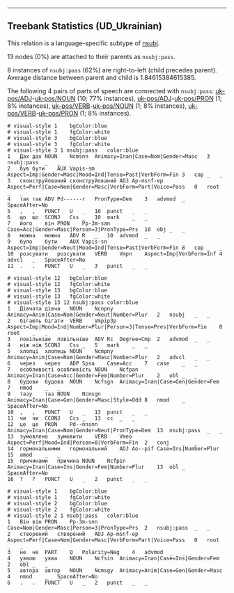 

--------------------------------------------------------------------------------

## Treebank Statistics (UD_Ukrainian)

This relation is a language-specific subtype of [nsubj]().

13 nodes (0%) are attached to their parents as `nsubj:pass`.

8 instances of `nsubj:pass` (62%) are right-to-left (child precedes parent).
Average distance between parent and child is 1.84615384615385.

The following 4 pairs of parts of speech are connected with `nsubj:pass`: [uk-pos/ADJ]()-[uk-pos/NOUN]() (10; 77% instances), [uk-pos/ADJ]()-[uk-pos/PRON]() (1; 8% instances), [uk-pos/VERB]()-[uk-pos/NOUN]() (1; 8% instances), [uk-pos/VERB]()-[uk-pos/PRON]() (1; 8% instances).


~~~ conllu
# visual-style 1	bgColor:blue
# visual-style 1	fgColor:white
# visual-style 3	bgColor:blue
# visual-style 3	fgColor:white
# visual-style 3 1 nsubj:pass	color:blue
1	Дах	дах	NOUN	Ncmsnn	Animacy=Inan|Case=Nom|Gender=Masc	3	nsubj:pass	_	_
2	був	бути	AUX	Vapis-sm	Aspect=Imp|Gender=Masc|Mood=Ind|Tense=Past|VerbForm=Fin	3	cop	_	_
3	сконструйований	сконструйований	ADJ	Ap-msnf-ep	Aspect=Perf|Case=Nom|Gender=Masc|VerbForm=Part|Voice=Pass	0	root	_	_
4	так	так	ADV	Pd------r	PronType=Dem	3	advmod	_	SpaceAfter=No
5	,	,	PUNCT	U	_	10	punct	_	_
6	що	що	SCONJ	Css	_	10	mark	_	_
7	його	він	PRON	Pp-3m-san	Case=Acc|Gender=Masc|Person=3|PronType=Prs	10	obj	_	_
8	можна	можна	ADV	R	_	10	advmod	_	_
9	було	бути	AUX	Vapis-sn	Aspect=Imp|Gender=Neut|Mood=Ind|Tense=Past|VerbForm=Fin	8	cop	_	_
10	розсувати	розсувати	VERB	Vmpn	Aspect=Imp|VerbForm=Inf	4	advcl	_	SpaceAfter=No
11	.	.	PUNCT	U	_	3	punct	_	_

~~~


~~~ conllu
# visual-style 12	bgColor:blue
# visual-style 12	fgColor:white
# visual-style 13	bgColor:blue
# visual-style 13	fgColor:white
# visual-style 13 12 nsubj:pass	color:blue
1	Дівчата	дівча	NOUN	Ncnpny	Animacy=Anim|Case=Nom|Gender=Neut|Number=Plur	2	nsubj	_	_
2	бігають	бігати	VERB	Vmpip3p	Aspect=Imp|Mood=Ind|Number=Plur|Person=3|Tense=Pres|VerbForm=Fin	0	root	_	_
3	повільніше	повільніше	ADV	Rc	Degree=Cmp	2	advmod	_	_
4	ніж	ніж	SCONJ	Css	_	5	mark	_	_
5	хлопці	хлопець	NOUN	Ncmpny	Animacy=Anim|Case=Nom|Gender=Masc|Number=Plur	2	advcl	_	_
6	через	через	ADP	Spsa	Case=Acc	7	case	_	_
7	особливості	особливість	NOUN	Ncfpan	Animacy=Inan|Case=Acc|Gender=Fem|Number=Plur	2	obl	_	_
8	будови	будова	NOUN	Ncfsgn	Animacy=Inan|Case=Gen|Gender=Fem	7	nmod	_	_
9	тазу	таз	NOUN	Ncmsgn	Animacy=Inan|Case=Gen|Gender=Masc|Style=Odd	8	nmod	_	SpaceAfter=No
10	,	,	PUNCT	U	_	13	punct	_	_
11	чи	чи	CCONJ	Ccs	_	13	cc	_	_
12	це	це	PRON	Pd--nnsnn	Animacy=Inan|Case=Nom|Gender=Neut|PronType=Dem	13	nsubj:pass	_	_
13	зумовлено	зумовити	VERB	Vmeo	Aspect=Perf|Mood=Ind|Person=0|VerbForm=Fin	2	conj	_	_
14	гормональними	гормональний	ADJ	Ao--pif	Case=Ins|Number=Plur	15	amod	_	_
15	причинами	причина	NOUN	Ncfpin	Animacy=Inan|Case=Ins|Gender=Fem|Number=Plur	13	obl	_	SpaceAfter=No
16	?	?	PUNCT	U	_	2	punct	_	_

~~~


~~~ conllu
# visual-style 1	bgColor:blue
# visual-style 1	fgColor:white
# visual-style 2	bgColor:blue
# visual-style 2	fgColor:white
# visual-style 2 1 nsubj:pass	color:blue
1	Він	він	PRON	Pp-3m-snn	Case=Nom|Gender=Masc|Person=3|PronType=Prs	2	nsubj:pass	_	_
2	створений	створений	ADJ	Ap-msnf-ep	Aspect=Perf|Case=Nom|Gender=Masc|VerbForm=Part|Voice=Pass	0	root	_	_
3	не	не	PART	Q	Polarity=Neg	4	advmod	_	_
4	уявою	уява	NOUN	Ncfsin	Animacy=Inan|Case=Ins|Gender=Fem	2	obl	_	_
5	автора	автор	NOUN	Ncmsgy	Animacy=Anim|Case=Gen|Gender=Masc	4	nmod	_	SpaceAfter=No
6	.	.	PUNCT	U	_	2	punct	_	_

~~~


